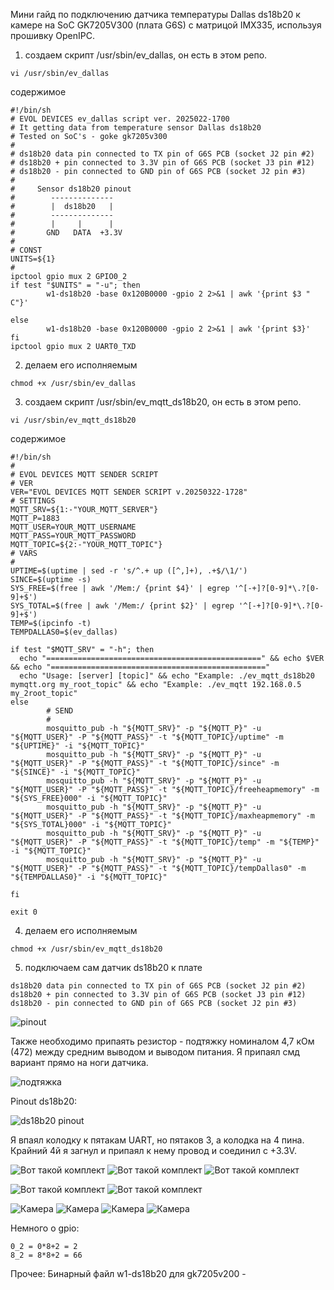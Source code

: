 Мини гайд по подключению датчика температуры Dallas ds18b20 к камере на SoC GK7205V300 (плата G6S) с матрицой IMX335, используя прошивку OpenIPC.

1) создаем скрипт /usr/sbin/ev_dallas, он есть в этом репо.
```
vi /usr/sbin/ev_dallas
```
содержимое
```
#!/bin/sh
# EVOL DEVICES ev_dallas script ver. 2025022-1700
# It getting data from temperature sensor Dallas ds18b20
# Tested on SoC's - goke gk7205v300
#
# ds18b20 data pin connected to TX pin of G6S PCB (socket J2 pin #2)
# ds18b20 + pin connected to 3.3V pin of G6S PCB (socket J3 pin #12)
# ds18b20 - pin connected to GND pin of G6S PCB (socket J2 pin #3)
#
#     Sensor ds18b20 pinout
#        --------------
#        |  ds18b20   |
#        --------------
#        |     |      |
#       GND   DATA  +3.3V
#
# CONST
UNITS=${1}
#
ipctool gpio mux 2 GPIO0_2
if test "$UNITS" = "-u"; then
        w1-ds18b20 -base 0x120B0000 -gpio 2 2>&1 | awk '{print $3 " C"}'

else
        w1-ds18b20 -base 0x120B0000 -gpio 2 2>&1 | awk '{print $3}'
fi
ipctool gpio mux 2 UART0_TXD
```
2) делаем его исполняемым
```
chmod +x /usr/sbin/ev_dallas
```
3) создаем скрипт /usr/sbin/ev_mqtt_ds18b20, он есть в этом репо.
```
vi /usr/sbin/ev_mqtt_ds18b20
```
содержимое
```
#!/bin/sh
#
# EVOL DEVICES MQTT SENDER SCRIPT
# VER
VER="EVOL DEVICES MQTT SENDER SCRIPT v.20250322-1728"
# SETTINGS
MQTT_SRV=${1:-"YOUR_MQTT_SERVER"}
MQTT_P=1883
MQTT_USER=YOUR_MQTT_USERNAME
MQTT_PASS=YOUR_MQTT_PASSWORD
MQTT_TOPIC=${2:-"YOUR_MQTT_TOPIC"}
# VARS
#
UPTIME=$(uptime | sed -r 's/^.+ up ([^,]+), .+$/\1/')
SINCE=$(uptime -s)
SYS_FREE=$(free | awk '/Mem:/ {print $4}' | egrep '^[-+]?[0-9]*\.?[0-9]+$')
SYS_TOTAL=$(free | awk '/Mem:/ {print $2}' | egrep '^[-+]?[0-9]*\.?[0-9]+$')
TEMP=$(ipcinfo -t)
TEMPDALLAS0=$(ev_dallas)

if test "$MQTT_SRV" = "-h"; then
  echo "================================================" && echo $VER && echo "================================================"
  echo "Usage: [server] [topic]" && echo "Example: ./ev_mqtt_ds18b20 mymqtt.org my_root_topic" && echo "Example: ./ev_mqtt 192.168.0.5 my_2root_topic"
else
        # SEND
        #
        mosquitto_pub -h "${MQTT_SRV}" -p "${MQTT_P}" -u "${MQTT_USER}" -P "${MQTT_PASS}" -t "${MQTT_TOPIC}/uptime" -m "${UPTIME}" -i "${MQTT_TOPIC}"
        mosquitto_pub -h "${MQTT_SRV}" -p "${MQTT_P}" -u "${MQTT_USER}" -P "${MQTT_PASS}" -t "${MQTT_TOPIC}/since" -m "${SINCE}" -i "${MQTT_TOPIC}"
        mosquitto_pub -h "${MQTT_SRV}" -p "${MQTT_P}" -u "${MQTT_USER}" -P "${MQTT_PASS}" -t "${MQTT_TOPIC}/freeheapmemory" -m "${SYS_FREE}000" -i "${MQTT_TOPIC}"
        mosquitto_pub -h "${MQTT_SRV}" -p "${MQTT_P}" -u "${MQTT_USER}" -P "${MQTT_PASS}" -t "${MQTT_TOPIC}/maxheapmemory" -m "${SYS_TOTAL}000" -i "${MQTT_TOPIC}"
        mosquitto_pub -h "${MQTT_SRV}" -p "${MQTT_P}" -u "${MQTT_USER}" -P "${MQTT_PASS}" -t "${MQTT_TOPIC}/temp" -m "${TEMP}" -i "${MQTT_TOPIC}"
        mosquitto_pub -h "${MQTT_SRV}" -p "${MQTT_P}" -u "${MQTT_USER}" -P "${MQTT_PASS}" -t "${MQTT_TOPIC}/tempDallas0" -m "${TEMPDALLAS0}" -i "${MQTT_TOPIC}"

fi

exit 0
```
4) делаем его исполняемым
```
chmod +x /usr/sbin/ev_mqtt_ds18b20
```
5) подключаем сам датчик ds18b20 к плате
```
ds18b20 data pin connected to TX pin of G6S PCB (socket J2 pin #2)
ds18b20 + pin connected to 3.3V pin of G6S PCB (socket J3 pin #12)
ds18b20 - pin connected to GND pin of G6S PCB (socket J2 pin #3)
```
![pinout](https://github.com/dioxyde2023/sandbox/blob/main/scripts/temperature-sensor-ds18b20/g6s.gif)

Также необходимо припаять резистор - подтяжку номиналом 4,7 кОм (472) между средним выводом и выводом питания. Я припаял смд вариант прямо на ноги датчика.

![подтяжка](https://github.com/dioxyde2023/sandbox/blob/main/scripts/temperature-sensor-ds18b20/ds18b20.jpg)

Pinout ds18b20:

![ds18b20 pinout](https://github.com/dioxyde2023/sandbox/blob/main/scripts/temperature-sensor-ds18b20/ds18b20dtsh.GIF)

Я впаял колодку к пятакам UART, но пятаков 3, а колодка на 4 пина. Крайний 4й я загнул и припаял к нему провод и соединил с +3.3V.

![Вот такой комплект](https://github.com/dioxyde2023/sandbox/blob/main/scripts/temperature-sensor-ds18b20/mod_pcb.jpg)
![Вот такой комплект](https://github.com/dioxyde2023/sandbox/blob/main/scripts/temperature-sensor-ds18b20/mod_pcb1.jpg)
![Вот такой комплект](https://github.com/dioxyde2023/sandbox/blob/main/scripts/temperature-sensor-ds18b20/wiring.jpg)

![Вот такой комплект](https://github.com/dioxyde2023/sandbox/blob/main/scripts/temperature-sensor-ds18b20/ds18b20-1.jpg)
![Вот такой комплект](https://github.com/dioxyde2023/sandbox/blob/main/scripts/temperature-sensor-ds18b20/ds18b20-3.jpg)

![Камера](https://github.com/dioxyde2023/sandbox/blob/main/scripts/temperature-sensor-ds18b20/cam.jpg)
![Камера](https://github.com/dioxyde2023/sandbox/blob/main/scripts/temperature-sensor-ds18b20/cam2.jpg)
![Камера](https://github.com/dioxyde2023/sandbox/blob/main/scripts/temperature-sensor-ds18b20/cam3.jpg)
![Камера](https://github.com/dioxyde2023/sandbox/blob/main/scripts/temperature-sensor-ds18b20/cam4.jpg)



Немного о gpio:

```
0_2 = 0*8+2 = 2
8_2 = 8*8+2 = 66
```
Прочее:
Бинарный файл w1-ds18b20 для gk7205v200 - 



